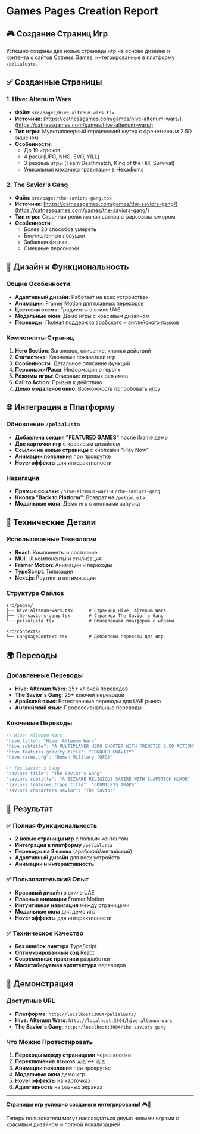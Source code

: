 # Games Pages Creation Report

## 🎮 Создание Страниц Игр

Успешно созданы две новые страницы игр на основе дизайна и контента с сайтов Catness Games, интегрированные в платформу `/pelialusta`.

## ✅ Созданные Страницы

### 1. Hive: Altenum Wars

- **Файл**: `src/pages/hive-altenum-wars.tsx`
- **Источник**: [https://catnessgames.com/games/hive-altenum-wars/](https://catnessgames.com/games/hive-altenum-wars/)
- **Тип игры**: Мультиплеерный героический шутер с френетичным 2.5D экшеном
- **Особенности**:
  - До 10 игроков
  - 4 расы (UFG, NHC, EVO, YILL)
  - 3 режима игры (Team Deathmatch, King of the Hill, Survival)
  - Уникальная механика гравитации в Hexadiums

### 2. The Savior's Gang

- **Файл**: `src/pages/the-saviors-gang.tsx`
- **Источник**: [https://catnessgames.com/games/the-saviors-gang/](https://catnessgames.com/games/the-saviors-gang/)
- **Тип игры**: Странная религиозная сатира с фарсовым юмором
- **Особенности**:
  - Более 20 способов умереть
  - Бесчисленные ловушки
  - Забавная физика
  - Смешные персонажи

## 🎨 Дизайн и Функциональность

### Общие Особенности

- **Адаптивный дизайн**: Работает на всех устройствах
- **Анимации**: Framer Motion для плавных переходов
- **Цветовая схема**: Градиенты в стиле UAE
- **Модальные окна**: Демо игры с красивым дизайном
- **Переводы**: Полная поддержка арабского и английского языков

### Компоненты Страниц

1. **Hero Section**: Заголовок, описание, кнопки действий
2. **Статистика**: Ключевые показатели игр
3. **Особенности**: Детальное описание функций
4. **Персонажи/Расы**: Информация о героях
5. **Режимы игры**: Описание игровых режимов
6. **Call to Action**: Призыв к действию
7. **Демо модальное окно**: Возможность попробовать игру

## 🌐 Интеграция в Платформу

### Обновление `/pelialusta`

- **Добавлена секция "FEATURED GAMES"** после iframe демо
- **Две карточки игр** с красивым дизайном
- **Ссылки на новые страницы** с кнопками "Play Now"
- **Анимации появления** при прокрутке
- **Hover эффекты** для интерактивности

### Навигация

- **Прямые ссылки**: `/hive-altenum-wars` и `/the-saviors-gang`
- **Кнопка "Back to Platform"**: Возврат на `/pelialusta`
- **Модальные окна**: Демо игр с кнопками запуска

## 🔧 Технические Детали

### Использованные Технологии

- **React**: Компоненты и состояние
- **MUI**: UI компоненты и стилизация
- **Framer Motion**: Анимации и переходы
- **TypeScript**: Типизация
- **Next.js**: Роутинг и оптимизация

### Структура Файлов

```
src/pages/
├── hive-altenum-wars.tsx      # Страница Hive: Altenum Wars
├── the-saviors-gang.tsx       # Страница The Savior's Gang
└── pelialusta.tsx             # Обновленная платформа с играми

src/contexts/
└── LanguageContext.tsx        # Добавлены переводы для игр
```

## 🌍 Переводы

### Добавленные Переводы

- **Hive: Altenum Wars**: 25+ ключей переводов
- **The Savior's Gang**: 25+ ключей переводов
- **Арабский язык**: Естественные переводы для UAE рынка
- **Английский язык**: Профессиональные переводы

### Ключевые Переводы

```typescript
// Hive: Altenum Wars
"hive.title": "Hive: Altenum Wars"
"hive.subtitle": "A MULTIPLAYER HERO SHOOTER WITH FRENETIC 2.5D ACTION"
"hive.features.gravity.title": "CONQUER GRAVITY"
"hive.races.ufg": "Human Military (UFG)"

// The Savior's Gang
"saviors.title": "The Savior's Gang"
"saviors.subtitle": "A BIZARRE RELIGIOUS SATIRE WITH SLAPSTICK HUMOR"
"saviors.features.traps.title": "COUNTLESS TRAPS"
"saviors.characters.savior": "The Savior"
```

## 🎯 Результат

### ✅ Полная Функциональность

- **2 новые страницы игр** с полным контентом
- **Интеграция в платформу** `/pelialusta`
- **Переводы на 2 языка** (арабский/английский)
- **Адаптивный дизайн** для всех устройств
- **Анимации и интерактивность**

### ✅ Пользовательский Опыт

- **Красивый дизайн** в стиле UAE
- **Плавные анимации** Framer Motion
- **Интуитивная навигация** между страницами
- **Модальные окна** для демо игр
- **Hover эффекты** для интерактивности

### ✅ Техническое Качество

- **Без ошибок линтера** TypeScript
- **Оптимизированный код** React
- **Современные практики** разработки
- **Масштабируемая архитектура** переводов

## 🚀 Демонстрация

### Доступные URL

- **Платформа**: `http://localhost:3004/pelialusta/`
- **Hive: Altenum Wars**: `http://localhost:3004/hive-altenum-wars`
- **The Savior's Gang**: `http://localhost:3004/the-saviors-gang`

### Что Можно Протестировать

1. **Переходы между страницами** через кнопки
2. **Переключение языков** 🇦🇪 ↔️ 🇬🇧
3. **Анимации появления** при прокрутке
4. **Модальные окна** демо игр
5. **Hover эффекты** на карточках
6. **Адаптивность** на разных экранах

---

**Страницы игр успешно созданы и интегрированы!** 🎮🚀

Теперь пользователи могут наслаждаться двумя новыми играми с красивым дизайном и полной локализацией.
